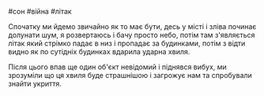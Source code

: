 #сон #війна #літак 


Спочатку ми йдемо звичайно як то має бути, 
десь у місті і зліва починає долунати шум, я розвертаюсь і бачу просто небо, потім там з'являється літак який стрімко падає в низ і пропадає за будинками, потім з відти видно як по сутідніх будинках вдарила ударна хвиля. 

Після цього впав ще один об'єкт невідомий і піднявся вибух, ми зрозуміли що ця хвиля буде страшнішою і загрожує нам та спробували знайти укриття.


